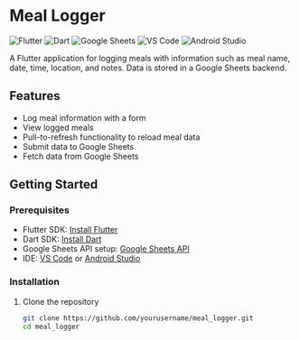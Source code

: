 # Meal Logger

![Flutter](https://img.shields.io/badge/Flutter-02569B?logo=flutter&logoColor=white)
![Dart](https://img.shields.io/badge/Dart-0175C2?logo=dart&logoColor=white)
![Google Sheets](https://img.shields.io/badge/Google%20Sheets-0F9D58?logo=googlesheets&logoColor=white)
![VS Code](https://img.shields.io/badge/VS%20Code-007ACC?logo=visualstudiocode&logoColor=white)
![Android Studio](https://img.shields.io/badge/Android%20Studio-3DDC84?logo=androidstudio&logoColor=white)

A Flutter application for logging meals with information such as meal name, date, time, location, and notes. Data is stored in a Google Sheets backend.

## Features

- Log meal information with a form
- View logged meals
- Pull-to-refresh functionality to reload meal data
- Submit data to Google Sheets
- Fetch data from Google Sheets

## Getting Started

### Prerequisites

- Flutter SDK: [Install Flutter](https://flutter.dev/docs/get-started/install)
- Dart SDK: [Install Dart](https://dart.dev/get-dart)
- Google Sheets API setup: [Google Sheets API](https://developers.google.com/sheets/api/quickstart/js)
- IDE: [VS Code](https://code.visualstudio.com/) or [Android Studio](https://developer.android.com/studio)

### Installation

1. Clone the repository

   ```bash
   git clone https://github.com/yourusername/meal_logger.git
   cd meal_logger
